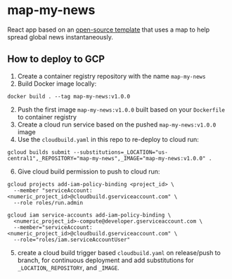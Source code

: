 # map-my-news

React app based on an [open-source template](https://www.creative-tim.com/product/blk-design-system-react?ref=blkdsr-index-page-download-section&_ga=2.75311890.1282743534.1668796676-1609137795.1661799698#) that uses a map to help spread global news instantaneously.

## How to deploy to GCP

1. Create a container registry repository with the name `map-my-news`
2. Build Docker image locally:

```
docker build . --tag map-my-news:v1.0.0
```

2. Push the first image `map-my-news:v1.0.0` built based on your `Dockerfile` to container registry
3. Create a cloud run service based on the pushed `map-my-news:v1.0.0` image
4. Use the `cloudbuild.yaml` in this repo to re-deploy to cloud run:

```
gcloud builds submit --substitutions=_LOCATION="us-central1",_REPOSITORY="map-my-news",_IMAGE="map-my-news:v1.0.0" .
```

6. Give cloud build permission to push to cloud run:

```
gcloud projects add-iam-policy-binding <project_id> \
  --member "serviceAccount:<numeric_project_id>@cloudbuild.gserviceaccount.com" \
  --role roles/run.admin
```

```
gcloud iam service-accounts add-iam-policy-binding \
  <numeric_project_id>-compute@developer.gserviceaccount.com \
  --member="serviceAccount:<numeric_project_id>@cloudbuild.gserviceaccount.com" \
  --role="roles/iam.serviceAccountUser"
```

5. create a cloud build trigger based `cloudbuild.yaml` on release/push to branch, for continuous deployment and add substitutions for `_LOCATION`,`_REPOSITORY`, and `_IMAGE`.
